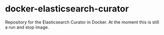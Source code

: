 # docker-elasticsearch-curator
Repository for the Elasticsearch Curator in Docker. 
At the moment this is still a run and stop image.
